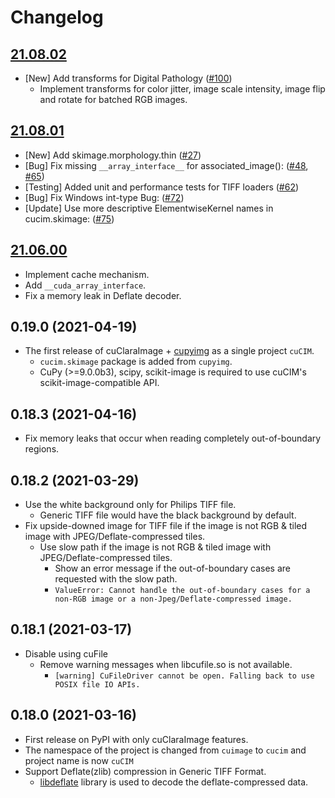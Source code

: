 
# Changelog

## [21.08.02](https://github.com/rapidsai/cucim/wiki/release_notes_v21.08.02)

- [New] Add transforms for Digital Pathology ([#100](https://github.com/rapidsai/cucim/pull/100))
  - Implement transforms for color jitter, image scale intensity, image flip and rotate for batched RGB images.

## [21.08.01](https://github.com/rapidsai/cucim/wiki/release_notes_v21.08.01)

- [New] Add skimage.morphology.thin ([#27](https://github.com/rapidsai/cucim/pull/27))
- [Bug] Fix missing `__array_interface__` for associated_image(): ([#48](https://github.com/rapidsai/cucim/pull/48), [#65](https://github.com/rapidsai/cucim/pull/65))
- [Testing] Added unit and performance tests for TIFF loaders ([#62](https://github.com/rapidsai/cucim/pull/62))
- [Bug] Fix Windows int-type Bug: ([#72](https://github.com/rapidsai/cucim/pull/72))
- [Update] Use more descriptive ElementwiseKernel names in cucim.skimage: ([#75](https://github.com/rapidsai/cucim/pull/75))

## [21.06.00](https://github.com/rapidsai/cucim/wiki/release_notes_v21.06.00)

- Implement cache mechanism.
- Add `__cuda_array_interface`.
- Fix a memory leak in Deflate decoder.

## 0.19.0 (2021-04-19)

- The first release of cuClaraImage + [cupyimg](https://github.com/mritools/cupyimg) as a single project `cuCIM`.
  - `cucim.skimage` package is added from `cupyimg`.
  - CuPy (>=9.0.0b3), scipy, scikit-image is required to use cuCIM's scikit-image-compatible API.

## 0.18.3 (2021-04-16)

- Fix memory leaks that occur when reading completely out-of-boundary regions.

## 0.18.2 (2021-03-29)

- Use the white background only for Philips TIFF file.
  - Generic TIFF file would have the black background by default.
- Fix upside-downed image for TIFF file if the image is not RGB & tiled image with JPEG/Deflate-compressed tiles.
  - Use slow path if the image is not RGB & tiled image with JPEG/Deflate-compressed tiles.
    - Show an error message if the out-of-boundary cases are requested with the slow path.
    - `ValueError: Cannot handle the out-of-boundary cases for a non-RGB image or a non-Jpeg/Deflate-compressed image.`

## 0.18.1 (2021-03-17)

- Disable using cuFile
  - Remove warning messages when libcufile.so is not available.
    - `[warning] CuFileDriver cannot be open. Falling back to use POSIX file IO APIs.`

## 0.18.0 (2021-03-16)

- First release on PyPI with only cuClaraImage features.
- The namespace of the project is changed from `cuimage` to `cucim` and project name is now `cuCIM`
- Support Deflate(zlib) compression in Generic TIFF Format.
  - [libdeflate](https://github.com/ebiggers/libdeflate) library is used to decode the deflate-compressed data.
